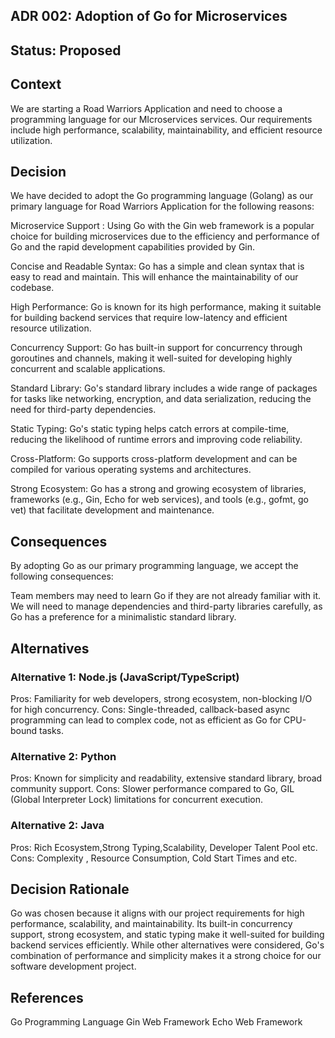 ## ADR 002: Adoption of Go for Microservices
## Status: Proposed

## Context
We are starting a Road Warriors Application and need to choose a programming language for our MIcroservices services. Our requirements include high performance, scalability, maintainability, and efficient resource utilization.

## Decision
We have decided to adopt the Go programming language (Golang) as our primary language for Road Warriors Application for the following reasons:

Microservice Support : Using Go with the Gin web framework is a popular choice for building microservices due to the efficiency and performance of Go and the rapid development capabilities provided by Gin.

Concise and Readable Syntax: Go has a simple and clean syntax that is easy to read and maintain. This will enhance the maintainability of our codebase.

High Performance: Go is known for its high performance, making it suitable for building backend services that require low-latency and efficient resource utilization.

Concurrency Support: Go has built-in support for concurrency through goroutines and channels, making it well-suited for developing highly concurrent and scalable applications.

Standard Library: Go's standard library includes a wide range of packages for tasks like networking, encryption, and data serialization, reducing the need for third-party dependencies.

Static Typing: Go's static typing helps catch errors at compile-time, reducing the likelihood of runtime errors and improving code reliability.

Cross-Platform: Go supports cross-platform development and can be compiled for various operating systems and architectures.

Strong Ecosystem: Go has a strong and growing ecosystem of libraries, frameworks (e.g., Gin, Echo for web services), and tools (e.g., gofmt, go vet) that facilitate development and maintenance.

## Consequences
By adopting Go as our primary programming language, we accept the following consequences:

Team members may need to learn Go if they are not already familiar with it.
We will need to manage dependencies and third-party libraries carefully, as Go has a preference for a minimalistic standard library.
## Alternatives
### Alternative 1: Node.js (JavaScript/TypeScript)
Pros: Familiarity for web developers, strong ecosystem, non-blocking I/O for high concurrency.
Cons: Single-threaded, callback-based async programming can lead to complex code, not as efficient as Go for CPU-bound tasks.
### Alternative 2: Python
Pros: Known for simplicity and readability, extensive standard library, broad community support.
Cons: Slower performance compared to Go, GIL (Global Interpreter Lock) limitations for concurrent execution.
### Alternative 2: Java
Pros: Rich Ecosystem,Strong Typing,Scalability, Developer Talent Pool etc.
Cons: Complexity , Resource Consumption, Cold Start Times and etc.
## Decision Rationale
Go was chosen because it aligns with our project requirements for high performance, scalability, and maintainability. Its built-in concurrency support, strong ecosystem, and static typing make it well-suited for building backend services efficiently. While other alternatives were considered, Go's combination of performance and simplicity makes it a strong choice for our software development project.

## References
Go Programming Language
Gin Web Framework
Echo Web Framework
